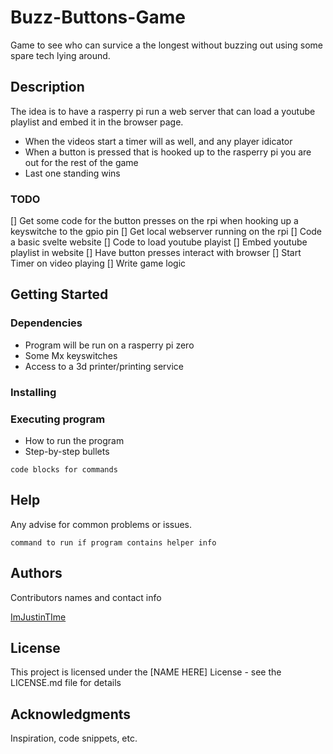 # Buzz-Buttons-Game
Game to see who can survice a the longest without buzzing out using some spare tech lying around.
## Description

The idea is to have a rasperry pi run a web server that can load a youtube playlist and embed it in the browser page.
* When the videos start a timer will as well, and any player idicator
* When a button is pressed that is hooked up to the rasperry pi you are out for the rest of the game
* Last one standing wins

### TODO

[] Get some code for the button presses on the rpi when hooking up a keyswitche to the gpio pin
[] Get local webserver running on the rpi
[] Code a basic svelte website
[] Code to load youtube playist
[] Embed youtube playlist in website
[] Have button presses interact with browser
[] Start Timer on video playing
[] Write game logic

## Getting Started

### Dependencies

* Program will be run on a rasperry pi zero
* Some Mx keyswitches
* Access to a 3d printer/printing service

### Installing



### Executing program

* How to run the program
* Step-by-step bullets
```
code blocks for commands
```

## Help

Any advise for common problems or issues.
```
command to run if program contains helper info
```

## Authors

Contributors names and contact info

[ImJustinTIme](https://github.com/ImJustinTIme)
## License

This project is licensed under the [NAME HERE] License - see the LICENSE.md file for details

## Acknowledgments

Inspiration, code snippets, etc.
